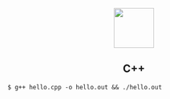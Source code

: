 <p align="center">
  <img src="http://www.unixstickers.com/image/data/stickers/C/C++-unofficial.sh.png" width="80" />
</p>

<h2 align="center">C++</h2>

```
$ g++ hello.cpp -o hello.out && ./hello.out
```
